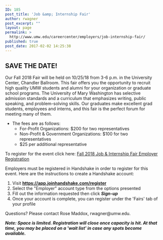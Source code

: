 ```yaml
---
ID: 185
post_title: 'Job &amp; Internship Fair'
author: rwagner
post_excerpt: ""
layout: page
permalink: >
  http://www.umw.edu/careercenter/employers/job-internship-fair/
published: true
post_date: 2017-02-02 14:25:38
---
```

<h2>SAVE THE DATE!</h2>
Our Fall 2018 Fair will be held on 10/25/18 from 3-6 p.m. in the University Center, Chandler Ballroom. This fair offers you the opportunity to recruit high quality UMW students and alumni for your organization or graduate school programs. The University of Mary Washington has selective admission standards and a curriculum that emphasizes writing, public speaking, and problem-solving skills. Our graduates make excellent grad students, employees and interns, and this fair is the perfect forum for meeting many of them.
<ul>
 	<li>The fees are as follows:
<ul>
 	<li>For-Profit Organizations: $200 for two representatives</li>
 	<li>Non-Profit &amp; Government Organizations: $100 for two representatives</li>
 	<li>$25 per additional representative</li>
</ul>
</li>
</ul>
To register for the event click here: <a href="https://app.joinhandshake.com/career_fairs/6467/employer_preview">Fall 2018 Job &amp; Internship Fair Employer Registration</a>

Employers must be registered in Handshake in order to register for this event. Here are the instructions to create a Handshake account:
<ol>
 	<li>Visit <a href="http://secure-web.cisco.com/1lZ3_-PYpPaUnhya4m9og8O8WmRCTvOVybkEkuD4gYTAjTPzD4TbBbo2sYKD986B2ujb3c0YTc90EToZoZ1qkQKBf9qhRoLM9pa4K9Yer2AQVOk3C3FCDPWwisgp3L3VCwVffS4uPQhiEZPW-Dv57pOeyJExI7IT-ot_iv1NAu9yBVq8PGrtahxYtZKxzxTAr4fXK24UAS-0OwkYrYrDteM1wDy5mIMYpl8UKJwOac-W0aXRN_kvpr0JojFxMIAtP_NRuKDKc5ybWTP6Wn4R-4omKJDCsOVr9gAZUtVkvjAYL0fCZypTaDF_Tcij0hwHrKzEuXLhEfUMBQ4QQfHCRPmyX_wIvGdy0HxNLCYn_H2I/http%3A%2F%2Femail.mail.joinhandshake.com%2Fc%2FeJxljkFuxCAMRU8Du0ZgAqELFqOmuUAPEFFgEqYBogCa6w8ZjapKlSwv3vezbZWU5ltir4DQgQKlVFDOh-4dehAdTOP0cRHic5S8NYJ6ErTfulvycdXR5lX_uM6kgFdFGefGAZG91EIKygRcr5JZ4gYuJSN4U2spe0bsgmBqpff9_6LGD7f4XNyB2FRLmHOqh3GIjUHnPJ_nWwTijIKzvoYWuRO_oNFh136JDWcX7fzUngP4UMddL7H5Panh3jlbcVEw8Lcvs6a04d9X_lizt4pyoJw9AMJlYWY"><strong>https://app.joinhandshake.com/register</strong></a></li>
 	<li>Select the "Employer" account type from the options presented</li>
 	<li>Fill out the information requested then click <strong><em>Sign-up</em></strong></li>
 	<li>Once your account is complete, you can register under the 'Fairs' tab of your profile</li>
</ol>
Questions? Please contact Rose Maddox, rwagner@umw.edu.

<b><i>Note: Space is limited. Registration will close once capacity is hit. At that time, you may be placed on a 'wait list' in case any spots become available.
</i></b>